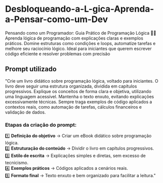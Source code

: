 # Desbloqueando-a-L-gica-Aprenda-a-Pensar-como-um-Dev
Pensando como um Programador: Guia Prático de Programação Lógica 🚀📘 Aprenda lógica de programação com explicações claras e exemplos práticos. Domine estruturas como condições e loops, automatize tarefas e melhore seu raciocínio lógico. Ideal para iniciantes que querem escrever código eficiente e resolver problemas com precisão
## Prompt utilizado
"Crie um livro didático sobre programação lógica, voltado para iniciantes. O livro deve seguir uma estrutura organizada, dividida em capítulos progressivos. Explique os conceitos de forma clara e objetiva, utilizando uma linguagem acessível. Mantenha o texto enxuto, evitando explicações excessivamente técnicas. Sempre traga exemplos de código aplicados a contextos reais, como automação de tarefas, cálculos financeiros e validação de dados.  

### Etapas da criação do prompt:  
1️⃣ **Definição do objetivo** → Criar um eBook didático sobre programação lógica.  
2️⃣ **Estruturação do conteúdo** → Dividir o livro em capítulos progressivos.  
3️⃣ **Estilo de escrita** → Explicações simples e diretas, sem excesso de tecnicismo.  
4️⃣ **Exemplos práticos** → Códigos aplicados a cenários reais.  
5️⃣ **Formato final** → Texto enxuto e bem organizado para facilitar a leitura."  
